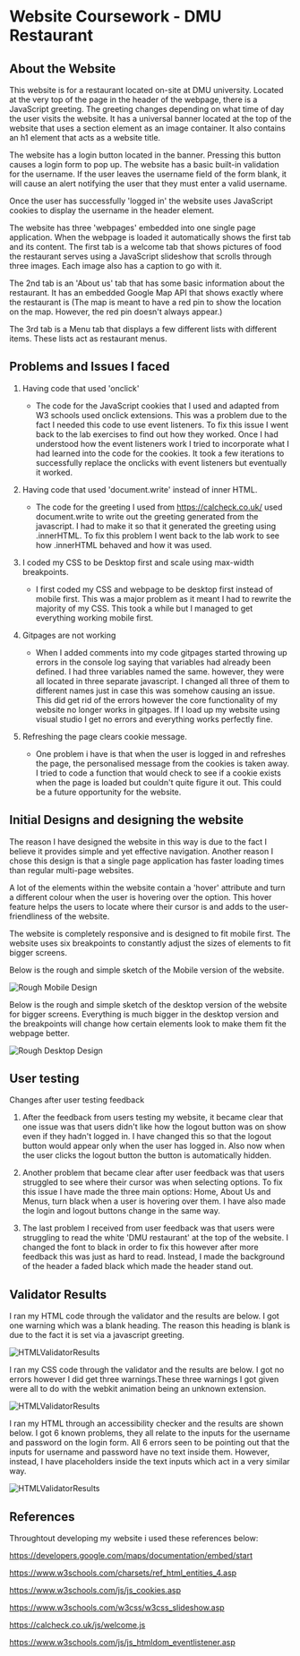# Website Coursework - DMU Restaurant

## About the Website
This website is for a restaurant located on-site at DMU university. Located at the very top of the page in the header of the webpage, there is a JavaScript greeting. The greeting changes depending on what time of day the user visits the website. It has a universal banner located at the top of the website that uses a section element as an image container. It also contains an h1 element that acts as a website title.  

The website has a login button located in the banner. Pressing this button causes a login form to pop up. The website has a basic built-in validation for the username. If the user leaves the username field of the form blank, it will cause an alert notifying the user that they must enter a valid username.  

Once the user has successfully 'logged in' the website uses JavaScript cookies to display the username in the header element. 

The website has three 'webpages' embedded into one single page application. When the webpage is loaded it automatically shows the first tab and its content. The first tab is a welcome tab that shows pictures of food the restaurant serves using a JavaScript slideshow that scrolls through three images. Each image also has a caption to go with it.  

The 2nd tab is an 'About us' tab that has some basic information about the restaurant. It has an embedded Google Map API that shows exactly where the restaurant is (The map is meant to have a red pin to show the location on the map. However, the red pin doesn't always appear.) 

The 3rd tab is a Menu tab that displays a few different lists with different items. These lists act as restaurant menus. 

## Problems and Issues I faced
1. Having code that used 'onclick' 

    * The code for the JavaScript cookies that I used and adapted from W3 schools used onclick extensions. This was a problem due to the fact I needed this code to use event listeners. To fix this issue I went back to the lab exercises to find out how they worked. Once I had understood how the event listeners work I tried to incorporate what I had learned into the code for the cookies. It took a few iterations to successfully replace the onclicks with event listeners but eventually it worked. 

2. Having code that used 'document.write' instead of inner HTML. 

    * The code for the greeting I used from https://calcheck.co.uk/ used document.write to write out the greeting generated from the javascript. I had to make it so that it generated the greeting using .innerHTML. To fix this problem I went back to the lab work to see how .innerHTML behaved and how it was used.

3. I coded my CSS to be Desktop first and scale using max-width breakpoints.
    
    * I first coded my CSS and webpage to be desktop first instead of mobile first. This was a major problem as it meant I had to rewrite the majority of my CSS. This took a while but I managed to get everything working mobile first.

4. Gitpages are not working
    * When I added comments into my code gitpages started throwing up errors in the console log saying that variables had already been defined. I had three variables named the same. however, they were all located in three separate javascript. I changed all three of them to different names just in case this was somehow causing an issue. This did get rid of the errors however the core functionality of my website no longer works in gitpages. If I load up my website using visual studio I get no errors and everything works perfectly fine.

5. Refreshing the page clears cookie message.
	* One problem i have is that when the user is logged in and refreshes the page, the personalised message from the cookies is taken away. I tried to code a function that would check to see if a cookie exists when the page is loaded but couldn't quite figure it out. This could be a future opportunity for the website.
## Initial Designs and designing the website
The reason I have designed the website in this way is due to the fact I believe it provides simple and yet effective navigation. Another reason I chose this design is that a single page application has faster loading times than regular multi-page websites.  

A lot of the elements within the website contain a 'hover' attribute and turn a different colour when the user is hovering over the option. This hover feature helps the users to locate where their cursor is and adds to the user-friendliness of the website. 

The website is completely responsive and is designed to fit mobile first. The website uses six breakpoints to constantly adjust the sizes of elements to fit bigger screens.

Below is the rough and simple sketch of the Mobile version of the website. 

![Rough Mobile Design](/Images/Readme1.jpg)

Below is the rough and simple sketch of the desktop version of the website for bigger screens. Everything is much bigger in the desktop version and the breakpoints will change how certain elements look to make them fit the webpage better. 

![Rough Desktop Design](/Images/Readme2.jpg)

## User testing
Changes after user testing feedback

1. After the feedback from users testing my website, it became clear that one issue was that users didn't like how the logout button was on show even if they hadn't logged in. I have changed this so that the logout button would appear only when the user has logged in. Also now when the user clicks the logout button the button is automatically hidden.

2. Another problem that became clear after user feedback was that users struggled to see where their cursor was when selecting options. To fix this issue I have made the three main options: Home, About Us and Menus, turn black when a user is hovering over them. I have also made the login and logout buttons change in the same way.

3. The last problem I received from user feedback was that users were struggling to read the white 'DMU restaurant' at the top of the website. I changed the font to black in order to fix this however after more feedback this was just as hard to read. Instead, I made the background of the header a faded black which made the header stand out.


## Validator Results
I ran my HTML code through the validator and the results are below. I got one warning which was a blank heading. The reason this heading is blank is due to the fact it is set via a javascript greeting.

![HTMLValidatorResults](/Images/HTMLValidatorResults.png)

I ran my CSS code through the validator and the results are below. I got no errors however I did get three warnings.These three warnings I got given were all to do with the webkit animation being an unknown extension.

![HTMLValidatorResults](/Images/CSSValidatorResults.png)

I ran my HTML through an accessibility checker and the results are shown below. I got 6 known problems, they all relate to the inputs for the username and password on the login form. All 6 errors seen to be pointing out that the inputs for username and password have no text inside them. However, instead, I have placeholders inside the text inputs which act in a very similar way.

![HTMLValidatorResults](/Images/AccessibilityValidatorResults.png)

## References

Throughtout developing my website i used these references below:

https://developers.google.com/maps/documentation/embed/start 

https://www.w3schools.com/charsets/ref_html_entities_4.asp 

https://www.w3schools.com/js/js_cookies.asp 

https://www.w3schools.com/w3css/w3css_slideshow.asp 

https://calcheck.co.uk/js/welcome.js 

https://www.w3schools.com/js/js_htmldom_eventlistener.asp 